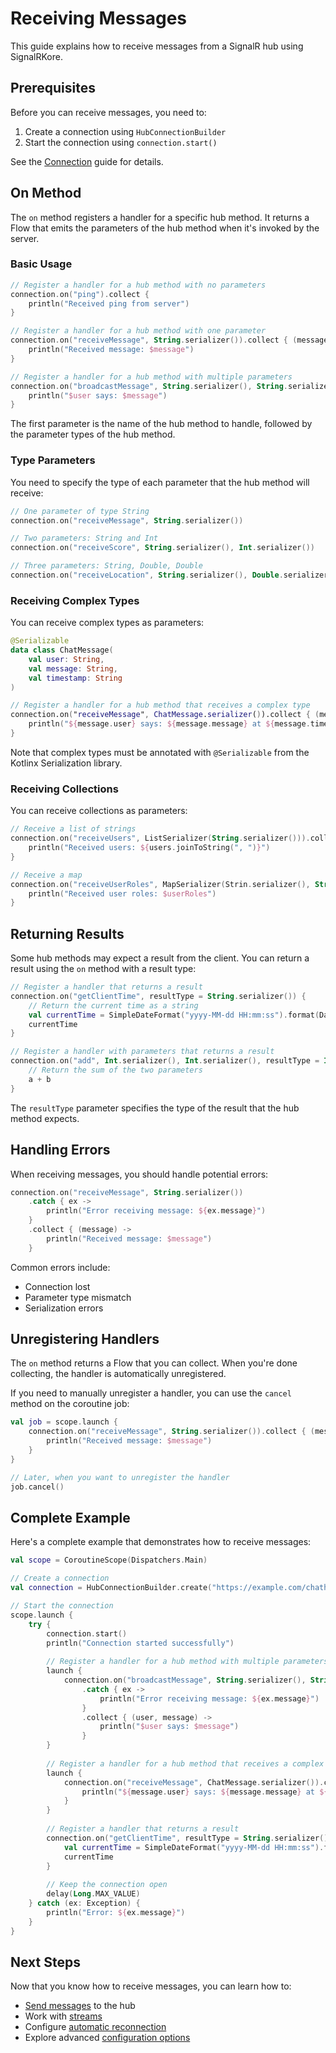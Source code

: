 # Receiving Messages

This guide explains how to receive messages from a SignalR hub using SignalRKore.

## Prerequisites

Before you can receive messages, you need to:

1. Create a connection using `HubConnectionBuilder`
2. Start the connection using `connection.start()`

See the [Connection](connection.md) guide for details.

## On Method

The `on` method registers a handler for a specific hub method. It returns a Flow that emits the parameters of the hub method when it's invoked by the server.

### Basic Usage

```kotlin
// Register a handler for a hub method with no parameters
connection.on("ping").collect {
    println("Received ping from server")
}

// Register a handler for a hub method with one parameter
connection.on("receiveMessage", String.serializer()).collect { (message) ->
    println("Received message: $message")
}

// Register a handler for a hub method with multiple parameters
connection.on("broadcastMessage", String.serializer(), String.serializer()).collect { (user, message) ->
    println("$user says: $message")
}
```

The first parameter is the name of the hub method to handle, followed by the parameter types of the hub method.

### Type Parameters

You need to specify the type of each parameter that the hub method will receive:

```kotlin
// One parameter of type String
connection.on("receiveMessage", String.serializer())

// Two parameters: String and Int
connection.on("receiveScore", String.serializer(), Int.serializer())

// Three parameters: String, Double, Double
connection.on("receiveLocation", String.serializer(), Double.serializer(), Double.serializer())
```

### Receiving Complex Types

You can receive complex types as parameters:

```kotlin
@Serializable
data class ChatMessage(
    val user: String,
    val message: String,
    val timestamp: String
)

// Register a handler for a hub method that receives a complex type
connection.on("receiveMessage", ChatMessage.serializer()).collect { (message) ->
    println("${message.user} says: ${message.message} at ${message.timestamp}")
}
```

Note that complex types must be annotated with `@Serializable` from the Kotlinx Serialization library.

### Receiving Collections

You can receive collections as parameters:

```kotlin
// Receive a list of strings
connection.on("receiveUsers", ListSerializer(String.serializer())).collect { (users) ->
    println("Received users: ${users.joinToString(", ")}")
}

// Receive a map
connection.on("receiveUserRoles", MapSerializer(Strin.serializer(), String.serializer()).collect { (userRoles) ->
    println("Received user roles: $userRoles")
}
```

## Returning Results

Some hub methods may expect a result from the client. You can return a result using the `on` method with a result type:

```kotlin
// Register a handler that returns a result
connection.on("getClientTime", resultType = String.serializer()) {
    // Return the current time as a string
    val currentTime = SimpleDateFormat("yyyy-MM-dd HH:mm:ss").format(Date())
    currentTime
}

// Register a handler with parameters that returns a result
connection.on("add", Int.serializer(), Int.serializer(), resultType = Int.serializer()) { a, b ->
    // Return the sum of the two parameters
    a + b
}
```

The `resultType` parameter specifies the type of the result that the hub method expects.

## Handling Errors

When receiving messages, you should handle potential errors:

```kotlin
connection.on("receiveMessage", String.serializer())
    .catch { ex ->
        println("Error receiving message: ${ex.message}")
    }
    .collect { (message) ->
        println("Received message: $message")
    }
```

Common errors include:

- Connection lost
- Parameter type mismatch
- Serialization errors

## Unregistering Handlers

The `on` method returns a Flow that you can collect. When you're done collecting, the handler is automatically unregistered.

If you need to manually unregister a handler, you can use the `cancel` method on the coroutine job:

```kotlin
val job = scope.launch {
    connection.on("receiveMessage", String.serializer()).collect { (message) ->
        println("Received message: $message")
    }
}

// Later, when you want to unregister the handler
job.cancel()
```

## Complete Example

Here's a complete example that demonstrates how to receive messages:

```kotlin
val scope = CoroutineScope(Dispatchers.Main)

// Create a connection
val connection = HubConnectionBuilder.create("https://example.com/chathub")

// Start the connection
scope.launch {
    try {
        connection.start()
        println("Connection started successfully")
        
        // Register a handler for a hub method with multiple parameters
        launch {
            connection.on("broadcastMessage", String.serializer(), String.serializer())
                .catch { ex ->
                    println("Error receiving message: ${ex.message}")
                }
                .collect { (user, message) ->
                    println("$user says: $message")
                }
        }
        
        // Register a handler for a hub method that receives a complex type
        launch {
            connection.on("receiveMessage", ChatMessage.serializer()).collect { (message) ->
                println("${message.user} says: ${message.message} at ${message.timestamp}")
            }
        }
        
        // Register a handler that returns a result
        connection.on("getClientTime", resultType = String.serializer()) {
            val currentTime = SimpleDateFormat("yyyy-MM-dd HH:mm:ss").format(Date())
            currentTime
        }
        
        // Keep the connection open
        delay(Long.MAX_VALUE)
    } catch (ex: Exception) {
        println("Error: ${ex.message}")
    }
}
```

## Next Steps

Now that you know how to receive messages, you can learn how to:

- [Send messages](sending-messages.md) to the hub
- Work with [streams](streams.md)
- Configure [automatic reconnection](reconnection.md)
- Explore advanced [configuration options](configuration.md)